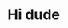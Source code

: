 # Hi dude

<!-- ## Currently

I'm a Fullstack Developer.

## Education

__Ho Chi Minh University of Science__ BSc IT

## Technical skills

* Javascript (incl. Typescript, Reactjs, Vuejs, Nuxtjs)
* HTML and CSS(incl. SASS, Bootstrap, Tailwindcss)
* Nodejs, Expressjs
* Golang
* Git
* Bash
* Linux
* Docker
* AWS
* Firebase
* Database (incl. Mysql, Mongodb..)
* Restful Api, Graphql

## Areas of expertise

* Software development

## Passions

* Trading

## References

Available on request. -->

<!-- ### Footer

Last updated: April 2021 -->
